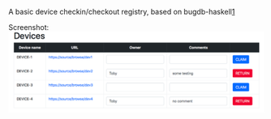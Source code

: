 A basic device checkin/checkout registry, based on bugdb-haskell[1]

Screenshot:
![Basic screenshot](screenshot.png)


[1]: https://github.com/tismith/bugsdb-haskell
